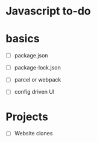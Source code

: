 # Javascript to-do

# basics
- [ ] package.json
- [ ] package-lock.json
- [ ] parcel or webpack
- [ ] config driven UI


# Projects
- [ ] Website clones

